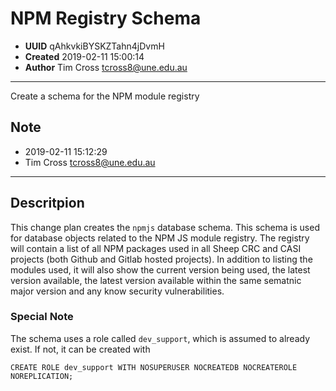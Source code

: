 
# NPM Registry Schema

- **UUID** qAhkvkiBYSKZTahn4jDvmH 
- **Created** 2019-02-11 15:00:14 
- **Author** Tim Cross <tcross8@une.edu.au> 

-------

Create a schema for the NPM module registry


## Note

- 2019-02-11 15:12:29
- Tim Cross <tcross8@une.edu.au>

------

## Descritpion

This change plan creates the `npmjs` database schema. This schema is used for
database objects related to the NPM JS module registry. The registry will
contain a list of all NPM packages used in all Sheep CRC and CASI projects (both
Github and Gitlab hosted projects). In addition to listing the modules used, it
will also show the current version being used, the latest version available, the
latest version available within the same sematnic major version and any know
security vulnerabilities.

### Special Note

The schema uses a role called `dev_support`, which is assumed to already exist. If not, it can be created with

````
CREATE ROLE dev_support WITH NOSUPERUSER NOCREATEDB NOCREATEROLE NOREPLICATION;
````


